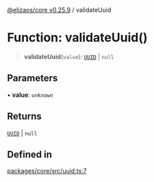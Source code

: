 [@elizaos/core v0.25.9](../index.md) / validateUuid

# Function: validateUuid()

> **validateUuid**(`value`): [`UUID`](../type-aliases/UUID.md) \| `null`

## Parameters

• **value**: `unknown`

## Returns

[`UUID`](../type-aliases/UUID.md) \| `null`

## Defined in

[packages/core/src/uuid.ts:7](https://github.com/elizaOS/eliza/blob/main/packages/core/src/uuid.ts#L7)
